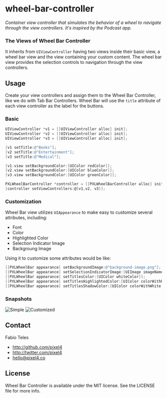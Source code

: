 wheel-bar-controller
===

*Container view controller that simulates the behavior of a wheel to navigate through the view controllers. It's inspired by the Podcast app.*

### The Views of Wheel Bar Controller

It inherits from `UIViewController` having two views inside their basic view, a wheel bar view and the view containing your custom content. The wheel bar view provides the selection controls to navigation through the view controllers.

## Usage

Create your view controllers and assign them to the Wheel Bar Controller, like we do with Tab Bar Controllers. 
Wheel Bar will use the `title` attribute of each view controller as the label for the buttons. 

### Basic

```objective-c
UIViewController *v1 = [[UIViewController alloc] init];
UIViewController *v2 = [[UIViewController alloc] init];
UIViewController *v3 = [[UIViewController alloc] init];

[v1 setTitle:@"Books"];
[v2 setTitle:@"Entertainment"];
[v3 setTitle:@"Medical"];

[v1.view setBackgroundColor:[UIColor redColor]];
[v2.view setBackgroundColor:[UIColor blueColor]];
[v3.view setBackgroundColor:[UIColor greenColor]];

PXLWheelBarController *controller = [[PXLWheelBarController alloc] init];
[controller setViewControllers:@[v1,v2, v3]];
```

### Customization
Wheel Bar view utilizes `UIAppearance` to make easy to customize several attributes, including:

- Font
- Color
- Highlighted Color
- Selection Indicator Image
- Backgroung Image

Using it to customize some attributes would be like:

```objective-c
[[PXLWheelBar appearance] setBackgroundImage:@"background-image.png"];
[[PXLWheelBar appearance] setSelectionIndicatorImage:[UIImage imageNamed:@"bullet.png"]];	
[[PXLWheelBar appearance] setTitlesColor:[UIColor whiteColor]];
[[PXLWheelBar appearance] setTitlesHighlightedColor:[UIColor colorWithRed:.52f green:.75f blue:0.f alpha:1.f]];
[[PXLWheelBar appearance] setTitlesShadowColor:[UIColor colorWithWhite:0.f alpha:.6f]];
```

### Snapshots

![Simple](http://pixel4.co/wheel-bar-controller/simple.png)
![Customized](http://pixel4.co/wheel-bar-controller/simple.png)

## Contact

Fabio Teles

- http://github.com/pixel4
- http://twitter.com/pixel4
- hello@pixel4.co

## License

Wheel Bar Controller is available under the MIT license. See the LICENSE file for more info.